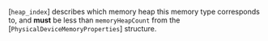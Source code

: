 [`heap_index`] describes which memory heap this memory type corresponds
to, and  **must**  be less than `memoryHeapCount` from the
[`PhysicalDeviceMemoryProperties`] structure.